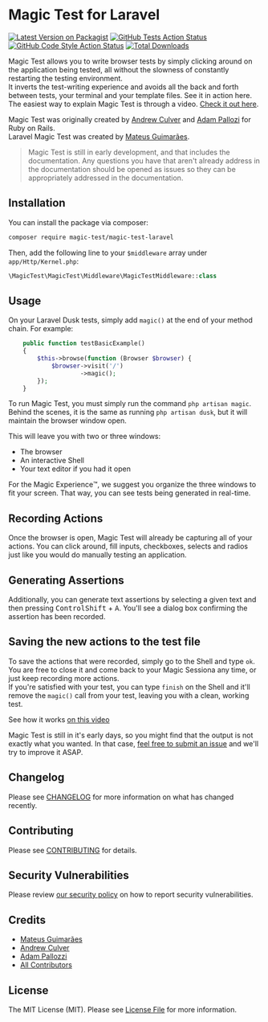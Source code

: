 # Magic Test for Laravel

[![Latest Version on Packagist](https://img.shields.io/packagist/v/magic-test/magic-test-laravel.svg?style=flat-square)](https://packagist.org/packages/magic-test/magic-test-laravel)
[![GitHub Tests Action Status](https://img.shields.io/github/workflow/status/magic-test/magic-test-laravel/run-tests?label=tests)](https://github.com/magic-test/magic-test-laravel/actions?query=workflow%3ATests+branch%3Amaster)
[![GitHub Code Style Action Status](https://img.shields.io/github/workflow/status/magic-test/magic-test-laravel/Check%20&%20fix%20styling?label=code%20style)](https://github.com/magic-test/magic-test-laravel/actions?query=workflow%3A"Check+%26+fix+styling"+branch%3Amaster)
[![Total Downloads](https://img.shields.io/packagist/dt/magic-test/magic-test-laravel.svg?style=flat-square)](https://packagist.org/packages/magic-test/magic-test-laravel)

Magic Test allows you to write browser tests by simply clicking around on the application being tested, all without the slowness of constantly restarting the testing environment.  
It inverts the test-writing experience and avoids all the back and forth between tests, your terminal and your template files. See it in action here.  
The easiest way to explain Magic Test is through a video. [Check it out here](https://twitter.com/mateusjatenee/status/1368905554790334464).

Magic Test was originally created by [Andrew Culver](http://twitter.com/andrewculver) and [Adam Pallozi](https://twitter.com/adampallozzi) for Ruby on Rails.   
Laravel Magic Test was created by [Mateus Guimarães](https://twitter.com/mateusjatenee).  

> Magic Test is still in early development, and that includes the documentation. Any questions you have that aren't already address in the documentation should be opened as issues so they can be appropriately addressed in the documentation.

## Installation

You can install the package via composer:

```bash
composer require magic-test/magic-test-laravel
```

Then, add the following line to your `$middleware` array under `app/Http/Kernel.php`:   

```php
\MagicTest\MagicTest\Middleware\MagicTestMiddleware::class
```  

## Usage   
On your Laravel Dusk tests, simply add `magic()` at the end of your method chain. For example:  

```php
    public function testBasicExample()
    {
        $this->browse(function (Browser $browser) {
            $browser->visit('/')
                    ->magic();
        });
    }
```    

To run Magic Test, you must simply run the command `php artisan magic`. Behind the scenes, it is the same as running `php artisan dusk`, but it will maintain the browser window open.  

This will leave you with two or three windows:  
- The browser
- An interactive Shell
- Your text editor if you had it open    

For the Magic Experience™️, we suggest you organize the three windows to fit your screen. That way, you can see tests being generated in real-time.

## Recording Actions  
Once the browser is open, Magic Test will already be capturing all of your actions. You can click around, fill inputs, checkboxes, selects and radios just like you would do manually testing an application.   

## Generating Assertions  
Additionally, you can generate text assertions by selecting a given text and then pressing <kbd>Control</kbd><kbd>Shift</kbd> + <kbd>A</kbd>. You'll see a dialog box confirming the assertion has been recorded.  

## Saving the new actions to the test file   
To save the actions that were recorded, simply go to the Shell and type `ok`. You are free to close it and come back to your Magic Sessiona any time, or just keep recording more actions.  
If you're satisfied with your test, you can type `finish` on the Shell and it'll remove the `magic()` call from your test, leaving you with a clean, working test.  

See how it works [on this video](https://twitter.com/mateusjatenee/status/1368905554790334464)

Magic Test is still in it's early days, so you might find that the output is not exactly what you wanted. In that case, [feel free to submit an issue](https://github.com/magic-test/magic-test-laravel/issues/new) and we'll try to improve it ASAP.

## Changelog

Please see [CHANGELOG](CHANGELOG.md) for more information on what has changed recently.

## Contributing

Please see [CONTRIBUTING](.github/CONTRIBUTING.md) for details.

## Security Vulnerabilities

Please review [our security policy](../../security/policy) on how to report security vulnerabilities.

## Credits

- [Mateus Guimarães](https://twitter.com/mateusjatenee)
- [Andrew Culver](http://twitter.com/andrewculver)
- [Adam Pallozzi](https://twitter.com/adampallozzi)
- [All Contributors](../../contributors)

## License

The MIT License (MIT). Please see [License File](LICENSE.md) for more information.

